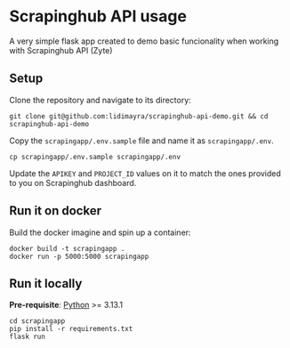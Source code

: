 # Scrapinghub API usage
A very simple flask app created to demo basic funcionality when working with Scrapinghub API (Zyte)

## Setup
Clone the repository and navigate to its directory:

```
git clone git@github.com:lidimayra/scrapinghub-api-demo.git && cd scrapinghub-api-demo
```

Copy the `scrapingapp/.env.sample` file and name it as `scrapingapp/.env`.

```
cp scrapingapp/.env.sample scrapingapp/.env
```

Update the `APIKEY` and `PROJECT_ID` values on it to match the ones provided to you on Scrapinghub dashboard.

## Run it on docker
Build the docker imagine and spin up a container:

```
docker build -t scrapingapp .
docker run -p 5000:5000 scrapingapp
```

## Run it locally

**Pre-requisite**: [Python](https://www.python.org/) >= 3.13.1

```
cd scrapingapp
pip install -r requirements.txt
flask run
```
